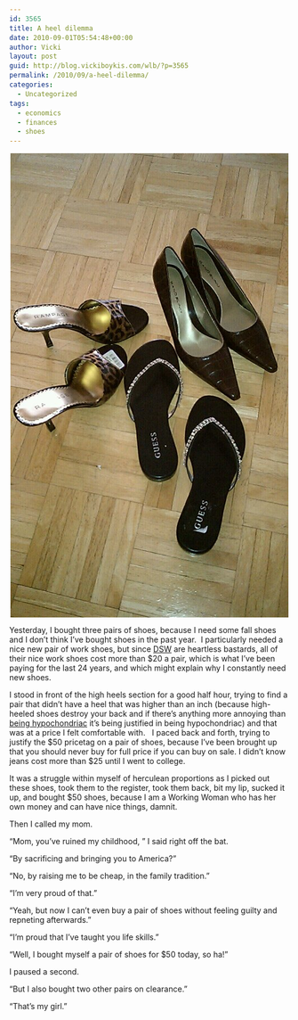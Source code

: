 ```yaml
---
id: 3565
title: A heel dilemma
date: 2010-09-01T05:54:48+00:00
author: Vicki
layout: post
guid: http://blog.vickiboykis.com/wlb/?p=3565
permalink: /2010/09/a-heel-dilemma/
categories:
  - Uncategorized
tags:
  - economics
  - finances
  - shoes
---
```

<img style="display: block; margin-right: auto; margin-left: auto;" src="https://raw.githubusercontent.com/veekaybee/wlb/gh-pages/assets/images/2010/09/wpid-IMAG0305.jpg" alt="image" />

Yesterday, I bought three pairs of shoes, because I need some fall shoes and I don&#8217;t think I&#8217;ve bought shoes in the past year.  I particularly needed a nice new pair of work shoes, but since [DSW](http://www.dsw.com/) are heartless bastards, all of their nice work shoes cost more than $20 a pair, which is what I&#8217;ve been paying for the last 24 years, and which might explain why I constantly need new shoes.

I stood in front of the high heels section for a good half hour, trying to find a pair that didn&#8217;t have a heel that was higher than an inch (because high-heeled shoes destroy your back and if there&#8217;s anything more annoying than [being hypochondriac](http://blog.vickiboykis.com/wlb/2010/03/15/whoever-said-life-is-about-adventure-and-risk-taking-never-had-typhoid-shots/) it&#8217;s being justified in being hypochondriac) and that was at a price I felt comfortable with.   I paced back and forth, trying to justify the $50 pricetag on a pair of shoes, because I&#8217;ve been brought up that you should never buy for full price if you can buy on sale. I didn&#8217;t know jeans cost more than $25 until I went to college.

It was a struggle within myself of herculean proportions as I picked out these shoes, took them to the register, took them back, bit my lip, sucked it up, and bought $50 shoes, because I am a Working Woman who has her own money and can have nice things, damnit.

Then I called my mom.

&#8220;Mom, you&#8217;ve ruined my childhood, &#8221; I said right off the bat.

&#8220;By sacrificing and bringing you to America?&#8221;

&#8220;No, by raising me to be cheap, in the family tradition.&#8221;

&#8220;I&#8217;m very proud of that.&#8221;

&#8220;Yeah, but now I can&#8217;t even buy a pair of shoes without feeling guilty and repneting afterwards.&#8221;

&#8220;I&#8217;m proud that I&#8217;ve taught you life skills.&#8221;

&#8220;Well, I bought myself a pair of shoes for $50 today, so ha!&#8221;

I paused a second.

&#8220;But I also bought two other pairs on clearance.&#8221;

&#8220;That&#8217;s my girl.&#8221;